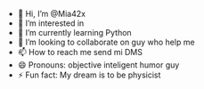 - 👋 Hi, I’m @Mia42x
- 👀 I’m interested in 
- 🌱 I’m currently learning Python
- 💞️ I’m looking to collaborate on guy who help me 
- 📫 How to reach me send mi DMS
- 😄 Pronouns: objective inteligent humor guy
- ⚡ Fun fact: My dream is to be physicist

<!---
Mia42x/Mia42x is a ✨ special ✨ repository because its `README.md` (this file) appears on your GitHub profile.
You can click the Preview link to take a look at your changes.
--->
